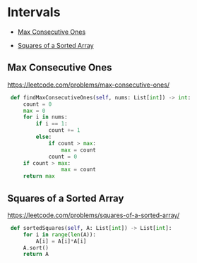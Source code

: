
# Intervals

+ [Max Consecutive Ones](#problems/max-consecutive-ones)

+ [Squares of a Sorted Array](#problems/squares-of-a-sorted-array)

## Max Consecutive Ones

https://leetcode.com/problems/max-consecutive-ones/

```python
 def findMaxConsecutiveOnes(self, nums: List[int]) -> int:
     count = 0
     max = 0
     for i in nums:
         if i == 1:
             count += 1
         else:
             if count > max:
                 max = count
             count = 0
     if count > max:
                 max = count
     return max

```


## Squares of a Sorted Array

https://leetcode.com/problems/squares-of-a-sorted-array/

```python
 def sortedSquares(self, A: List[int]) -> List[int]:
     for i in range(len(A)):
         A[i] = A[i]*A[i]
     A.sort()
     return A
```

##
